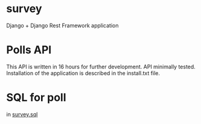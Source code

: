 # survey
Django + Django Rest Framework application

# Polls API
This API is written in 16 hours for further development. API minimally tested.
Installation of the application is described in the install.txt file.

# SQL for poll
in [survey.sql](survey.sql)